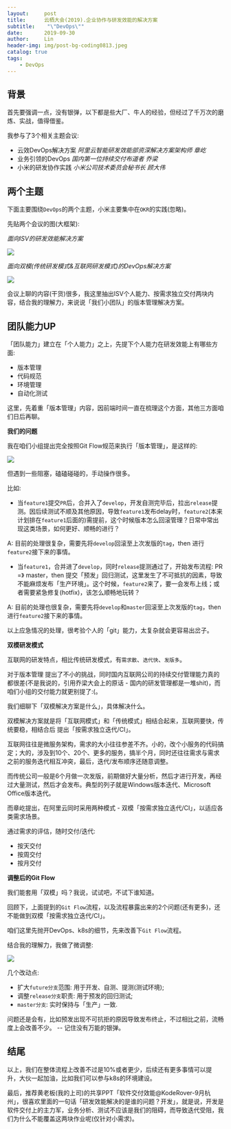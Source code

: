 ```yaml
---
layout:     post
title:      云栖大会(2019).企业协作与研发效能的解决方案
subtitle:    "\"DevOps\""
date:       2019-09-30
author:     Lin
header-img: img/post-bg-coding0813.jpeg
catalog: true
tags:
    - DevOps
---
```


## 背景

首先要强调一点，没有银弹，以下都是些大厂、牛人的经验，但经过了千万次的磨炼、实战，值得借鉴。

我参与了3个相关主题会议: 

* 云效DevOps解决方案 *阿里云智能研发效能部资深解决方案架构师 章屹*
* 业务引领的DevOps *国内第一位持续交付布道者 乔梁*
* 小米的研发协作实践 *小米公司技术委员会秘书长 顾大伟*

## 两个主题

下面主要围绕`DevOps`的两个主题，小米主要集中在`OKR`的实践(忽略)。

先贴两个会议的图(大框架):

*面向ISV的研发效能解决方案*

![](https://i.loli.net/2019/09/30/cw3qESDgXaLR2vi.jpg)

*面向双模(传统研发模式&互联网研发模式)的DevOps解决方案*

![](https://i.loli.net/2019/09/30/PLhitxTW51uVY9r.jpg)

会议上聊的内容(干货)很多，我这里抽出ISV个人能力、按需求独立交付两块内容，结合我的理解力，来说说「我们小团队」的版本管理解决方案。

## 团队能力UP

「团队能力」建立在「个人能力」之上，先提下个人能力在研发效能上有哪些方面: 

* 版本管理
* 代码规范
* 环境管理
* 自动化测试

这里，先着重「版本管理」内容，因前端时间一直在梳理这个方面，其他三方面咱们日后再聊。

**我们的问题**

我在咱们小组提出完全按照Git Flow规范来执行「版本管理」，是这样的: 

![](https://i.loli.net/2019/09/30/8lH3eRrFm7DIbn5.jpg)

但遇到一些阻塞，磕磕碰碰的，手动操作很多。

比如:

* 当`feature1`提交`PR`后，合并入了`develop`，开发自测完毕后，拉出`release`提测。因后续测试不顺及其他原因，导致`feature1`发布delay时，`feature2`(本来计划排在`feature1`后面的)需提前，这个时候版本怎么回滚管理？日常中常出现这类场景，如何更好、顺畅的进行？

A: 目前的处理很复杂，需要先将`develop`回滚至上次发版的`tag`，then 进行`feature2`接下来的事情。

* 当`feature1`，合并进了`develop`，同时`release`提测通过了，开始发布流程: PR =》 master，then 提交「预发」回归测试，这里发生了不可抵抗的因素，导致不能麻烦发布「生产环境」。这个时候，`feature2`来了，要一会发布上线；或者需要紧急修复(hotfix)，该怎么顺畅地玩转？

A: 目前的处理也很复杂，需要先将`develop`和`master`回滚至上次发版的`tag`，then 进行`feature2`接下来的事情。

以上应急情况的处理，很考验个人的「git」能力，太复杂就会更容易出岔子。

**双模研发模式**

互联网的研发特点，相比传统研发模式，有`需求散`、`迭代快`、`发版多`。

对于版本管理 提出了不小的挑战，同时国内互联网公司的持续交付管理能力真的都很差(不是我说的，引用乔梁大会上的原话 - 国内的研发管理都是一堆shit)，而咱们小组的交付能力就更别提了:(。

我们细聊下「双模解决方案是什么」，具体解决什么。

双模解决方案就是将「互联网模式」和「传统模式」相结合起来，互联网要快，传统要稳，相结合后 提出「按需求独立迭代/CI」。

互联网往往是微服务架构，需求的大小往往参差不齐。小的，改个小服务的代码搞定；大的，涉及到10个、20个、更多的服务，搞半个月，同时还往往需求与需求之前的服务迭代相互冲突，最后，迭代/发布顺序还随意调整。

而传统公司一般是6个月做一次发版，前期做好大量分析，然后才进行开发，再经过大量测试，然后才会发布。典型的列子就是Windows版本迭代、Microsoft Office版本迭代。

而章屹提出，在阿里云同时采用两种模式 - 双模「按需求独立迭代/CI」，以适应各类需求场景。

通过需求的评估，随时交付/迭代:

* 按天交付
* 按周交付
* 按月交付

**调整后的Git Flow**

我们能套用「双模」吗？我说，试试吧，不试下谁知道。

回顾下，上面提到的`Git Flow`流程，以及流程暴露出来的2个问题(还有更多)，还不能做到双模「按需求独立迭代/CI」。

咱们这里先抛开DevOps、k8s的细节，先来改善下`Git Flow`流程。

结合我的理解力，我做了微调整:

![](https://i.loli.net/2019/09/30/1uwodFlWLvPm8Dk.jpg)

几个改动点:

* 扩大`future分支`范围: 用于开发、自测、提测(测试环境);
* 调整`release分支`职责: 用于预发的回归测试;
* `master分支`: 实时保持与「生产」一致.

问题还是会有，比如预发出现不可抗拒的原因导致发布终止，不过相比之前，流畅度上会改善不少。 -- 记住没有万能的银弹。

## 结尾

以上，我们在整体流程上改善不过是10%或者更少，后续还有更多事情可以提升，大伙一起加油，比如我们可以参与k8s的环境建设。

最后，推荐黄老板(我的上司)的共享PPT「软件交付效能@KodeRover-9月杭州」，很喜欢里面的一句话「研发效能解决的是谁的问题？开发」，就是说，开发是软件交付上的主力军，业务分析、测试不应该是我们的阻碍，而导致迭代受阻，我们为什么不能覆盖这两块作业呢(仅针对小需求)。